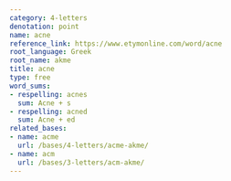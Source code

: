 ```yaml
---
category: 4-letters
denotation: point
name: acne
reference_link: https://www.etymonline.com/word/acne
root_language: Greek
root_name: akme
title: acne
type: free
word_sums:
- respelling: acnes
  sum: Acne + s
- respelling: acned
  sum: Acne + ed
related_bases:
- name: acme
  url: /bases/4-letters/acme-akme/
- name: acm
  url: /bases/3-letters/acm-akme/
---
```

